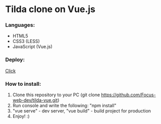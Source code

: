 # Tilda clone on Vue.js
### Languages:
* HTML5
* CSS3 (LESS)
* JavaScript (Vue.js)
### Deploy:
[Click](https://focus-web-dev.github.io/tilda-vue/)
### How to install:
1. Clone this repository to your PC (git clone https://github.com/Focus-web-dev/tilda-vue.git) 
2. Run console and write the following: "npm install"
3. "vue serve" - dev server, "vue build" - build project for production
4. Enjoy! :)
